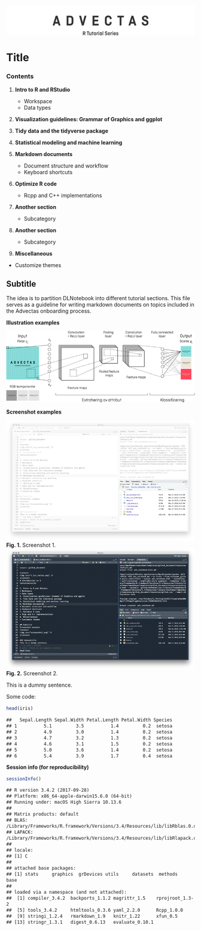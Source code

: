 <center>
  <img src="r_tut_series.png" />
</center>

# Title

### Contents

1. <b>Intro to R and RStudio</b>
    * Workspace
    * Data types

2. <b>Visualization guidelines: Grammar of Graphics and ggplot</b>

3. <b>Tidy data and the tidyverse package</b>

4. <b>Statistical modeling and machine learning</b>

5. <b>Markdown documents</b>
    * Document structure and workflow
    * Keyboard shortcuts

6. <b>Optimize R code</b>
    * Rcpp and C++ implementations

6. <b>Another section</b>
    * Subcategory
    
6. <b>Another section</b>
    * Subcategory

7. <b>Miscellaneous</b>
* Customize themes

## Subtitle
The idea is to partition DLNotebook into different tutorial sections. This file serves as a guideline for writing markdown documents on topics included in the Advectas onboarding process.

<b>Illustration examples</b>

<p align="center">
  <img src="cnn.png" />




<b>Screenshot examples</b>

<img src="screen1.png" />
<b>Fig. 1.</b> Screenshot 1.



<img src="screen1-dark.png" />
<b>Fig. 2.</b> Screenshot 2.
</p>

This is a dummy sentence.

Some code:
```r
head(iris)
```

```
##   Sepal.Length Sepal.Width Petal.Length Petal.Width Species
## 1          5.1         3.5          1.4         0.2  setosa
## 2          4.9         3.0          1.4         0.2  setosa
## 3          4.7         3.2          1.3         0.2  setosa
## 4          4.6         3.1          1.5         0.2  setosa
## 5          5.0         3.6          1.4         0.2  setosa
## 6          5.4         3.9          1.7         0.4  setosa
```

<b>Session info (for reproducibility)</b>

```r
sessionInfo()
```

```
## R version 3.4.2 (2017-09-28)
## Platform: x86_64-apple-darwin15.6.0 (64-bit)
## Running under: macOS High Sierra 10.13.6
## 
## Matrix products: default
## BLAS: /Library/Frameworks/R.framework/Versions/3.4/Resources/lib/libRblas.0.dylib
## LAPACK: /Library/Frameworks/R.framework/Versions/3.4/Resources/lib/libRlapack.dylib
## 
## locale:
## [1] C
## 
## attached base packages:
## [1] stats     graphics  grDevices utils     datasets  methods   base     
## 
## loaded via a namespace (and not attached):
##  [1] compiler_3.4.2  backports_1.1.2 magrittr_1.5    rprojroot_1.3-2
##  [5] tools_3.4.2     htmltools_0.3.6 yaml_2.2.0      Rcpp_1.0.0     
##  [9] stringi_1.2.4   rmarkdown_1.9   knitr_1.22      xfun_0.5       
## [13] stringr_1.3.1   digest_0.6.13   evaluate_0.10.1
```

